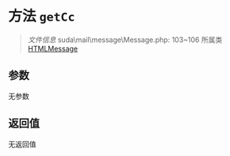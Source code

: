 # 方法 `getCc`

> *文件信息* suda\mail\message\Message.php: 103~106
> 所属类 [HTMLMessage](../HTMLMessage.md)




## 参数


无参数


## 返回值

无返回值
